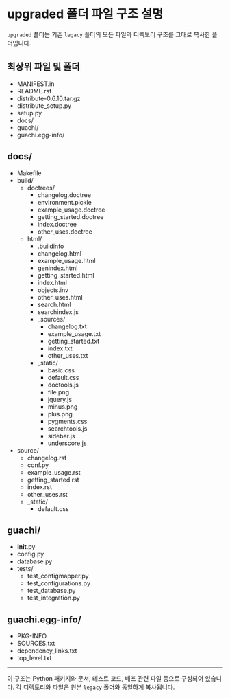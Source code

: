 # upgraded 폴더 파일 구조 설명

`upgraded` 폴더는 기존 `legacy` 폴더의 모든 파일과 디렉토리 구조를 그대로 복사한 폴더입니다.

## 최상위 파일 및 폴더
- MANIFEST.in
- README.rst
- distribute-0.6.10.tar.gz
- distribute_setup.py
- setup.py
- docs/
- guachi/
- guachi.egg-info/

## docs/
- Makefile
- build/
  - doctrees/
    - changelog.doctree
    - environment.pickle
    - example_usage.doctree
    - getting_started.doctree
    - index.doctree
    - other_uses.doctree
  - html/
    - .buildinfo
    - changelog.html
    - example_usage.html
    - genindex.html
    - getting_started.html
    - index.html
    - objects.inv
    - other_uses.html
    - search.html
    - searchindex.js
    - _sources/
      - changelog.txt
      - example_usage.txt
      - getting_started.txt
      - index.txt
      - other_uses.txt
    - _static/
      - basic.css
      - default.css
      - doctools.js
      - file.png
      - jquery.js
      - minus.png
      - plus.png
      - pygments.css
      - searchtools.js
      - sidebar.js
      - underscore.js
- source/
  - changelog.rst
  - conf.py
  - example_usage.rst
  - getting_started.rst
  - index.rst
  - other_uses.rst
  - _static/
    - default.css

## guachi/
- __init__.py
- config.py
- database.py
- tests/
  - test_configmapper.py
  - test_configurations.py
  - test_database.py
  - test_integration.py

## guachi.egg-info/
- PKG-INFO
- SOURCES.txt
- dependency_links.txt
- top_level.txt

---

이 구조는 Python 패키지와 문서, 테스트 코드, 배포 관련 파일 등으로 구성되어 있습니다. 각 디렉토리와 파일은 원본 `legacy` 폴더와 동일하게 복사됩니다.